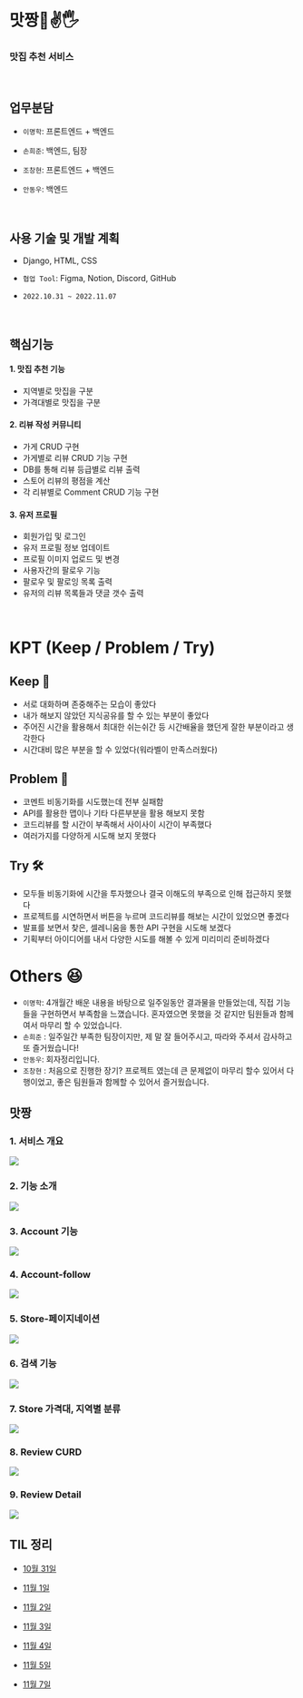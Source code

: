 # 맛짱👊✌🖐
### 맛집 추천 서비스
<br>

## 업무분담
* `이명학`: 프론트엔드 + 백엔드

* `손희준`: 백엔드, 팀장

* `조창현`: 프론트엔드 + 백엔드

* `안동우`: 백엔드
<br>

## 사용 기술 및 개발 계획
* Django, HTML, CSS

* `협업 Tool`: Figma, Notion, Discord, GitHub

* `2022.10.31 ~ 2022.11.07`
<br>

## 핵심기능

#### 1. 맛집 추천 기능
* 지역별로 맛집을 구분
* 가격대별로 맛집을 구분

#### 2. 리뷰 작성 커뮤니티
* 가게 CRUD 구현
* 가게별로 리뷰 CRUD 기능 구현
* DB를 통해 리뷰 등급별로 리뷰 출력
* 스토어 리뷰의 평점을 계산
* 각 리뷰별로 Comment CRUD 기능 구현

#### 3. 유저 프로필
* 회원가입 및 로그인
* 유저 프로필 정보 업데이트
* 프로필 이미지 업로드 및 변경
* 사용자간의 팔로우 기능
* 팔로우 및 팔로잉 목록 출력
* 유저의 리뷰 목록들과 댓글 갯수 출력 

<br>

# KPT (Keep / Problem / Try)

## Keep 🎉

- 서로 대화하며 존중해주는 모습이 좋았다
- 내가 해보지 않았던 지식공유를 할 수 있는 부분이 좋았다
- 주어진 시간을 활용해서 최대한 쉬는쉬간 등 시간배율을 했던게 잘한 부분이라고 생각한다
- 시간대비 많은 부분을 할 수 있었다(워라벨이 만족스러웠다)

## Problem 🤔

- 코멘트 비동기화를 시도했는데 전부 실패함
- API를 활용한 맵이나 기타 다른부분을 활용 해보지 못함
- 코드리뷰를 할 시간이 부족해서 사이사이 시간이 부족했다
- 여러가지를 다양하게 시도해 보지 못했다

## Try 🛠️

- 모두들 비동기화에 시간을 투자했으나 결국 이해도의 부족으로 인해 접근하지 못했다
- 프로젝트를 시연하면서 버튼을 누르며 코드리뷰를 해보는 시간이 있었으면 좋겠다
- 발표를 보면서 찾은, 셀레니움을 통한 API 구현을 시도해 보겠다
- 기획부터 아이디어를 내서 다양한 시도를 해볼 수 있게 미리미리 준비하겠다

# Others 😆

- `이명학`: 4개월간 배운 내용을 바탕으로 일주일동안 결과물을 만들었는데, 직접 기능들을 구현하면서 부족함을 느꼈습니다. 혼자였으면 못했을 것 같지만 팀원들과 함께여서 마무리 할 수 있었습니다.
- `손희준` : 일주일간 부족한 팀장이지만, 제 말 잘 들어주시고, 따라와 주셔서 감사하고 또 즐거웠습니다!
- `안동우`: 회자정리입니다.
- `조창현` : 처음으로 진행한 장기? 프로젝트 였는데 큰 문제없이 마무리 할수 있어서 다행이었고, 좋은 팀원들과 함께할 수 있어서 즐거웠습니다.

## **맛짱**

### **1. 서비스 개요**
![](/TIL/1.png)

### **2. 기능 소개**
![](/TIL/2.png)

### **3. Account 기능**

![](/TIL/3.png)

### **4. Account-follow**

![](/TIL/4.png)

### **5. Store-페이지네이션**

![](/TIL/5.png)

### **6. 검색 기능**

![](/TIL/6.png)

### **7. Store 가격대, 지역별 분류**

![](/TIL/7.png)

### **8. Review CURD**

![](/TIL/8.png)

### **9. Review Detail**

![](/TIL/9.png)

## TIL 정리

- [10월 31일](./TIL/10.31_project.md)

- [11월 1일](./TIL/11.1_project.md)

- [11월 2일](./TIL/11.2_project.md)

- [11월 3일](./TIL/11.3_project.md)

- [11월 4일](./TIL/11.4_project.md)

- [11월 5일](./TIL/11.5_project.md)

- [11월 7일](./TIL/11.7_project.md)
